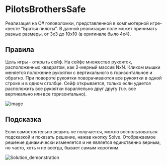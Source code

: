 # PilotsBrothersSafe

Реализация на C# головоломки, представленной в компьютерной игре-квесте "Братья пилоты". 
В данной реализации поле может принимать разные размеры, от 3x3 до 10x10 (в оригинале было 4x4).


## Правила
Цель игры - открыть сейф.
На сейфе множество рукояток, расположенных квадратом, как 2-мерный массив NxN.
Кликом мышки меняется положение рукоятки с вертикального в горизонтальное и обратно.
При повороте рукоятки поворачиваются все рукоятки в одной строке и в одном столбце. 
Сейф открывается, только если удается расположить все рукоятки параллельно друг другу (т.е. все вертикально или все горизонтально).

![image](https://user-images.githubusercontent.com/47988040/193587972-e00fc185-3850-4dff-9cba-458237e9990c.png)


## Подсказка
Если самостоятельно решить не получается, можно воспользоваться подсказкой и показать решение, нажав кнопку Solve. Отображаемое решение динамически изменяется и не является единственно верным, но часто, хоть и не всегда, бывает самым коротким.

![Solution_demonstration](https://user-images.githubusercontent.com/47988040/193585157-58efc9a0-63b9-4750-9f2a-85c5ac09bd66.png)


